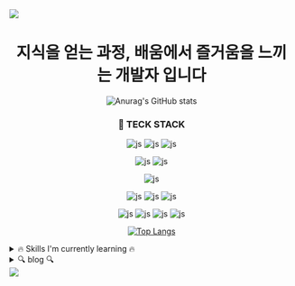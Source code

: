 <img src="https://capsule-render.vercel.app/api?type=waving&color=BDBDC8&height=150&section=header&text=&fontSize=텍스트크기" />

<div align=center>
  
# 지식을 얻는 과정, 배움에서 즐거움을 느끼는 개발자 입니다


![Anurag's GitHub stats](https://github-readme-stats.vercel.app/api?username=ITK-SHIN&hide=contribs,prs)

### 🚀 TECK STACK

![js](https://img.shields.io/badge/HTML5-black?style=for-the-badge&logo=html5&logoColor=white)
![js](https://img.shields.io/badge/JavaScript-F7DF1E?style=for-the-badge&logo=JavaScript&logoColor=white)
![js](https://img.shields.io/badge/CSS3-black?&style=for-the-badge&logo=css3&logoColor=white)

![js](https://img.shields.io/badge/Tailwind_CSS-red?style=for-the-badge&logo=tailwind-css&logoColor=white)
![js](https://img.shields.io/badge/CSS_Module-red?style=for-the-badge&logo=CSS_Module&logoColor=white)

![js](https://img.shields.io/badge/React-blue?style=for-the-badge&logo=react&logoColor=61DAFB)

![js](https://img.shields.io/badge/React_query-20232A?style=for-the-badge&logo=reactQuery&logoColor=black)
![js](https://img.shields.io/badge/Context_API-red?style=for-the-badge&logo=Context_API&logoColor=red)
![js](https://img.shields.io/badge/Recoil-pupple?style=for-the-badge&logo=Recoil&logoColor=red)



![js](https://img.shields.io/badge/Slack-black?style=for-the-badge&logo=slack&logoColor=white)
![js](https://img.shields.io/badge/Discord-black?style=for-the-badge&logo=discord&logoColor=white)
![js](https://img.shields.io/badge/Discord-black?style=for-the-badge&logo=discord&logoColor=white)
![js](https://img.shields.io/badge/Notion-black?style=for-the-badge&logo=notion&logoColor=white)

[![Top Langs](https://github-readme-stats.vercel.app/api/top-langs/?username=ITK-SHIN)](https://github.com/anuraghazra/github-readme-stats)

</div>

<details>
<summary>
🔥 Skills I'm currently learning 🔥 
</summary>

  
![js](https://img.shields.io/badge/TypeScript-007ACC?style=for-the-badge&logo=typescript&logoColor=white)
![js](https://img.shields.io/badge/Next.js-000?logo=nextdotjs&logoColor=fff&style=for-the-badge)
  

   토글 안 내용
</details>

<details>
<summary>
🔍 blog 🔍
</summary>

https://adeveloperstory.tistory.com/
  
   토글 안 내용
</details>


<!--
**ITK-SHIN/ITK-SHIN** is a ✨ _special_ ✨ repository because its `README.md` (this file) appears on your GitHub profile.

Here are some ideas to get you started:

- 🔭 I’m currently working on ...
- 🌱 I’m currently learning ...
- 👯 I’m looking to collaborate on ...
- 🤔 I’m looking for help with ...
- 💬 Ask me about ...
- 📫 How to reach me: ...
- 😄 Pronouns: ...
- ⚡ Fun fact: ...
-->
<img src="https://capsule-render.vercel.app/api?type=waving&color=BDBDC8&height=150&section=footer&text=&fontSize=텍스트크기" />
